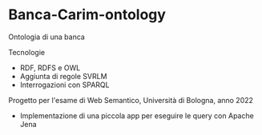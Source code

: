 # Banca-Carim-ontology
Ontologia di una banca

Tecnologie

* RDF, RDFS e OWL
* Aggiunta di regole SVRLM
* Interrogazioni con SPARQL

Progetto per l'esame di Web Semantico, Università di Bologna, anno 2022

- Implementazione di una piccola app per eseguire le query con Apache Jena
